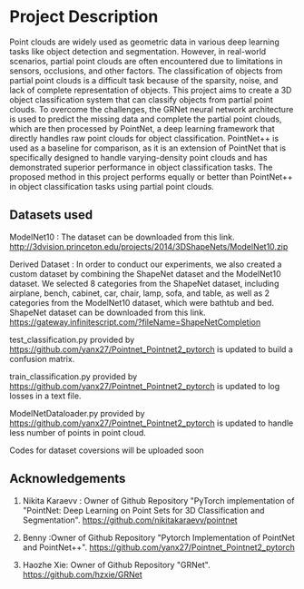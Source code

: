 # Project Description

Point clouds are widely used as geometric data in various deep learning tasks like object detection and segmentation. However, in real-world scenarios, partial point clouds are often encountered due to limitations in sensors, occlusions, and other factors. The classification of objects from partial point clouds is a difficult task because of the sparsity, noise, and lack of complete representation of objects. This project aims to create a 3D object classification system that can classify objects from partial point clouds. To overcome the challenges, the GRNet neural network architecture is used to predict the missing data and complete the partial point clouds, which are then processed by PointNet, a deep learning framework that directly handles raw point clouds for object classification. PointNet++ is used as a baseline for comparison, as it is an extension of PointNet that is specifically designed to handle varying-density point clouds and has demonstrated superior performance in object classification tasks. The proposed method in this project performs equally or better than PointNet++ in object classification tasks using partial point clouds.

## Datasets used


ModelNet10 : The dataset can be downloaded from this link. http://3dvision.princeton.edu/projects/2014/3DShapeNets/ModelNet10.zip

Derived Dataset : In order to conduct our experiments, we also created a custom dataset by combining the ShapeNet dataset and
the ModelNet10 dataset. We selected 8 categories from the ShapeNet dataset, including airplane, bench, cabinet, car, chair, lamp, sofa, and table, as well as 2 categories from
the ModelNet10 dataset, which were bathtub and bed. ShapeNet dataset can be downloaded from this link. https://gateway.infinitescript.com/?fileName=ShapeNetCompletion

test_classification.py provided by https://github.com/yanx27/Pointnet_Pointnet2_pytorch is updated to build a confusion matrix.

train_classification.py provided by https://github.com/yanx27/Pointnet_Pointnet2_pytorch is updated to log losses in a text file.

ModelNetDataloader.py provided by https://github.com/yanx27/Pointnet_Pointnet2_pytorch is updated to handle less number of points in point cloud.


Codes for dataset coversions will be uploaded soon

## Acknowledgements

1. Nikita Karaevv : Owner of Github Repository "PyTorch implementation of "PointNet: Deep Learning on Point Sets for 3D Classification and Segmentation". https://github.com/nikitakaraevv/pointnet

2. Benny :Owner of Github Repository  "Pytorch Implementation of PointNet and PointNet++". https://github.com/yanx27/Pointnet_Pointnet2_pytorch

3. Haozhe Xie: Owner of Github Repository "GRNet". https://github.com/hzxie/GRNet



